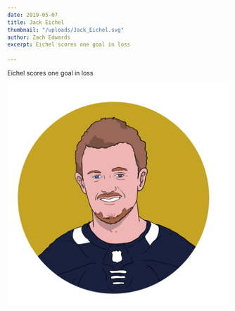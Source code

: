 ```yaml
---
date: 2019-05-07
title: Jack Eichel
thumbnail: "/uploads/Jack_Eichel.svg"
author: Zach Edwards
excerpt: Eichel scores one goal in loss

---
```

Eichel scores one goal in loss

![](/uploads/Jack_Eichel.svg)